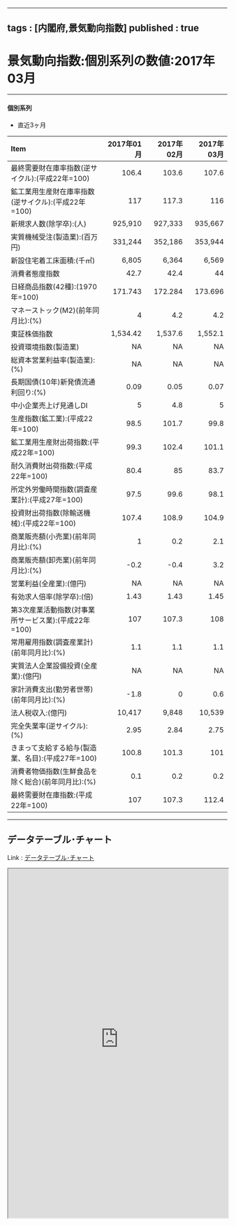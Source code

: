 
---
tags : [内閣府,景気動向指数]
published : true
---

# 景気動向指数:個別系列の数値:2017年03月

***

#### 個別系列

- 直近3ヶ月

<table id = 'amcc' width = '100%'>
 <thead>
  <tr>
   <th style="text-align:left;"> Item </th>
   <th style="text-align:right;"> 2017年01月 </th>
   <th style="text-align:right;"> 2017年02月 </th>
   <th style="text-align:right;"> 2017年03月 </th>
  </tr>
 </thead>
<tbody>
  <tr>
   <td style="text-align:left;"> 最終需要財在庫率指数(逆サイクル):(平成22年=100) </td>
   <td style="text-align:right;"> 106.4 </td>
   <td style="text-align:right;"> 103.6 </td>
   <td style="text-align:right;"> 107.6 </td>
  </tr>
  <tr>
   <td style="text-align:left;"> 鉱工業用生産財在庫率指数(逆サイクル):(平成22年=100) </td>
   <td style="text-align:right;"> 117 </td>
   <td style="text-align:right;"> 117.3 </td>
   <td style="text-align:right;"> 116 </td>
  </tr>
  <tr>
   <td style="text-align:left;"> 新規求人数(除学卒):(人) </td>
   <td style="text-align:right;"> 925,910 </td>
   <td style="text-align:right;"> 927,333 </td>
   <td style="text-align:right;"> 935,667 </td>
  </tr>
  <tr>
   <td style="text-align:left;"> 実質機械受注(製造業):(百万円) </td>
   <td style="text-align:right;"> 331,244 </td>
   <td style="text-align:right;"> 352,186 </td>
   <td style="text-align:right;"> 353,944 </td>
  </tr>
  <tr>
   <td style="text-align:left;"> 新設住宅着工床面積:(千㎡) </td>
   <td style="text-align:right;"> 6,805 </td>
   <td style="text-align:right;"> 6,364 </td>
   <td style="text-align:right;"> 6,569 </td>
  </tr>
  <tr>
   <td style="text-align:left;"> 消費者態度指数 </td>
   <td style="text-align:right;"> 42.7 </td>
   <td style="text-align:right;"> 42.4 </td>
   <td style="text-align:right;"> 44 </td>
  </tr>
  <tr>
   <td style="text-align:left;"> 日経商品指数(42種):(1970年=100) </td>
   <td style="text-align:right;"> 171.743 </td>
   <td style="text-align:right;"> 172.284 </td>
   <td style="text-align:right;"> 173.696 </td>
  </tr>
  <tr>
   <td style="text-align:left;"> マネーストック(M2)(前年同月比):(%) </td>
   <td style="text-align:right;"> 4 </td>
   <td style="text-align:right;"> 4.2 </td>
   <td style="text-align:right;"> 4.2 </td>
  </tr>
  <tr>
   <td style="text-align:left;"> 東証株価指数 </td>
   <td style="text-align:right;"> 1,534.42 </td>
   <td style="text-align:right;"> 1,537.6 </td>
   <td style="text-align:right;"> 1,552.1 </td>
  </tr>
  <tr>
   <td style="text-align:left;"> 投資環境指数(製造業) </td>
   <td style="text-align:right;"> NA </td>
   <td style="text-align:right;"> NA </td>
   <td style="text-align:right;"> NA </td>
  </tr>
  <tr>
   <td style="text-align:left;"> 総資本営業利益率(製造業):(%) </td>
   <td style="text-align:right;"> NA </td>
   <td style="text-align:right;"> NA </td>
   <td style="text-align:right;"> NA </td>
  </tr>
  <tr>
   <td style="text-align:left;"> 長期国債(10年)新発債流通利回り:(%) </td>
   <td style="text-align:right;"> 0.09 </td>
   <td style="text-align:right;"> 0.05 </td>
   <td style="text-align:right;"> 0.07 </td>
  </tr>
  <tr>
   <td style="text-align:left;"> 中小企業売上げ見通しDI </td>
   <td style="text-align:right;"> 5 </td>
   <td style="text-align:right;"> 4.8 </td>
   <td style="text-align:right;"> 5 </td>
  </tr>
  <tr>
   <td style="text-align:left;"> 生産指数(鉱工業):(平成22年=100) </td>
   <td style="text-align:right;"> 98.5 </td>
   <td style="text-align:right;"> 101.7 </td>
   <td style="text-align:right;"> 99.8 </td>
  </tr>
  <tr>
   <td style="text-align:left;"> 鉱工業用生産財出荷指数:(平成22年=100) </td>
   <td style="text-align:right;"> 99.3 </td>
   <td style="text-align:right;"> 102.4 </td>
   <td style="text-align:right;"> 101.1 </td>
  </tr>
  <tr>
   <td style="text-align:left;"> 耐久消費財出荷指数:(平成22年=100) </td>
   <td style="text-align:right;"> 80.4 </td>
   <td style="text-align:right;"> 85 </td>
   <td style="text-align:right;"> 83.7 </td>
  </tr>
  <tr>
   <td style="text-align:left;"> 所定外労働時間指数(調査産業計):(平成27年=100) </td>
   <td style="text-align:right;"> 97.5 </td>
   <td style="text-align:right;"> 99.6 </td>
   <td style="text-align:right;"> 98.1 </td>
  </tr>
  <tr>
   <td style="text-align:left;"> 投資財出荷指数(除輸送機械):(平成22年=100) </td>
   <td style="text-align:right;"> 107.4 </td>
   <td style="text-align:right;"> 108.9 </td>
   <td style="text-align:right;"> 104.9 </td>
  </tr>
  <tr>
   <td style="text-align:left;"> 商業販売額(小売業)(前年同月比):(%) </td>
   <td style="text-align:right;"> 1 </td>
   <td style="text-align:right;"> 0.2 </td>
   <td style="text-align:right;"> 2.1 </td>
  </tr>
  <tr>
   <td style="text-align:left;"> 商業販売額(卸売業)(前年同月比):(%) </td>
   <td style="text-align:right;"> -0.2 </td>
   <td style="text-align:right;"> -0.4 </td>
   <td style="text-align:right;"> 3.2 </td>
  </tr>
  <tr>
   <td style="text-align:left;"> 営業利益(全産業):(億円) </td>
   <td style="text-align:right;"> NA </td>
   <td style="text-align:right;"> NA </td>
   <td style="text-align:right;"> NA </td>
  </tr>
  <tr>
   <td style="text-align:left;"> 有効求人倍率(除学卒):(倍) </td>
   <td style="text-align:right;"> 1.43 </td>
   <td style="text-align:right;"> 1.43 </td>
   <td style="text-align:right;"> 1.45 </td>
  </tr>
  <tr>
   <td style="text-align:left;"> 第3次産業活動指数(対事業所サービス業):(平成22年=100) </td>
   <td style="text-align:right;"> 107 </td>
   <td style="text-align:right;"> 107.3 </td>
   <td style="text-align:right;"> 108 </td>
  </tr>
  <tr>
   <td style="text-align:left;"> 常用雇用指数(調査産業計)(前年同月比):(%) </td>
   <td style="text-align:right;"> 1.1 </td>
   <td style="text-align:right;"> 1.1 </td>
   <td style="text-align:right;"> 1.1 </td>
  </tr>
  <tr>
   <td style="text-align:left;"> 実質法人企業設備投資(全産業):(億円) </td>
   <td style="text-align:right;"> NA </td>
   <td style="text-align:right;"> NA </td>
   <td style="text-align:right;"> NA </td>
  </tr>
  <tr>
   <td style="text-align:left;"> 家計消費支出(勤労者世帯)(前年同月比):(%) </td>
   <td style="text-align:right;"> -1.8 </td>
   <td style="text-align:right;"> 0 </td>
   <td style="text-align:right;"> 0.6 </td>
  </tr>
  <tr>
   <td style="text-align:left;"> 法人税収入:(億円) </td>
   <td style="text-align:right;"> 10,417 </td>
   <td style="text-align:right;"> 9,848 </td>
   <td style="text-align:right;"> 10,539 </td>
  </tr>
  <tr>
   <td style="text-align:left;"> 完全失業率(逆サイクル):(%) </td>
   <td style="text-align:right;"> 2.95 </td>
   <td style="text-align:right;"> 2.84 </td>
   <td style="text-align:right;"> 2.75 </td>
  </tr>
  <tr>
   <td style="text-align:left;"> きまって支給する給与(製造業、名目):(平成27年=100) </td>
   <td style="text-align:right;"> 100.8 </td>
   <td style="text-align:right;"> 101.3 </td>
   <td style="text-align:right;"> 101 </td>
  </tr>
  <tr>
   <td style="text-align:left;"> 消費者物価指数(生鮮食品を除く総合)(前年同月比):(%) </td>
   <td style="text-align:right;"> 0.1 </td>
   <td style="text-align:right;"> 0.2 </td>
   <td style="text-align:right;"> 0.2 </td>
  </tr>
  <tr>
   <td style="text-align:left;"> 最終需要財在庫指数:(平成22年=100) </td>
   <td style="text-align:right;"> 107 </td>
   <td style="text-align:right;"> 107.3 </td>
   <td style="text-align:right;"> 112.4 </td>
  </tr>
</tbody>
</table>


***

## データテーブル･チャート

Link : [データテーブル･チャート](http://knowledgevault.saecanet.com/charts/am-consulting.co.jp-BusinessConditionsIndividualIndicator.html)

<iframe src="http://knowledgevault.saecanet.com/charts/am-consulting.co.jp-BusinessConditionsIndividualIndicator.html" width="100%" height="800px"></iframe>